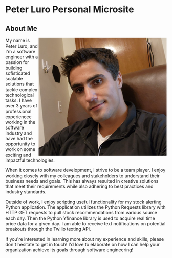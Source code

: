 # Peter Luro Personal Microsite

## About  Me
<img src="img/profile.png" alt="image" width="400" style="float: right;">

My name is Peter Luro, and I'm a software engineer with a passion for building sofisticated scalable solutions that tackle complex technological tasks. I have over 3 years of professional experiencee working in the software industry and have had the opportunity to work on some exciting and impactful technologies.

When it comes to software development, I strive to be a team player. I enjoy working closely with my colleagues and stakeholders to understand their business needs and goals. This has always resulted in creative solutions that meet their requirements while also adhering to best practices and industry standards.

Outside of work, I enjoy scripting useful functionality for my stock alerting Python application. The application utilizes the Python Requests library with HTTP GET requests to pull stock recommendations from various source each day. Then the Python Yfinance library is used to acquire real time price data for a given day. I am able to receive text notifications on potential breakouts through the Twilio texting API.

If you're interested in learning more about my experience and skills, please don't hesitate to get in touch! I'd love to elaborate on how I can help your organization achieve its goals through software engineering!



